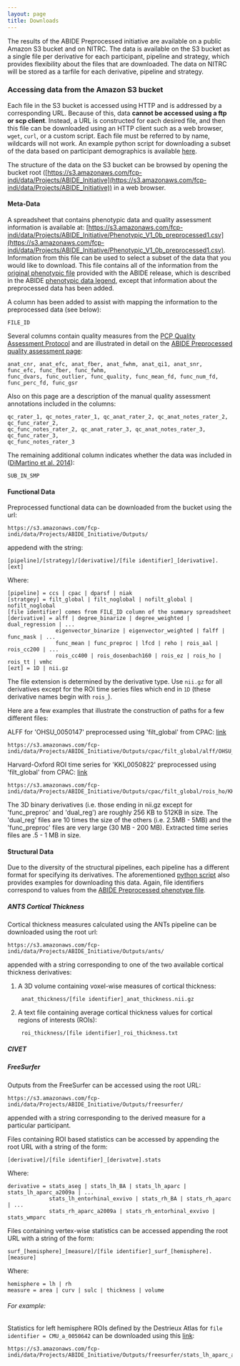 ```yaml
---
layout: page
title: Downloads
---
```


The results of the ABIDE Preprocessed initiative are available on a public Amazon S3 bucket and on NITRC. The data is available on the S3 bucket as a single file per derivative for each participant, pipeline and strategy, which provides flexibility about the files that are downloaded. The data on NITRC will be stored as a tarfile for each derivative, pipeline and strategy. 

### Accessing data from the Amazon S3 bucket
Each file in the S3 bucket is accessed using HTTP and is addressed by a corresponding URL. Because of this, data **cannot be accessed using a ftp or scp client**. Instead, a URL is constructed for each desired file, and then this file can be downloaded using an HTTP client such as a web browser, `wget`, `curl`, or a custom script. Each file must be referred to by name, wildcards will not work. An example python script for downloading a subset of the data based on participant demographics is available [here](path_to_dl_script).

The structure of the data on the S3 bucket can be browsed by opening the bucket root  ([https://s3.amazonaws.com/fcp-indi/data/Projects/ABIDE_Initiative](https://s3.amazonaws.com/fcp-indi/data/Projects/ABIDE_Initiative)) in a web browser.


#### Meta-Data
A spreadsheet that contains phenotypic data and quality assessment information is available at: [https://s3.amazonaws.com/fcp-indi/data/Projects/ABIDE_Initiative/Phenotypic_V1_0b_preprocessed1.csv](https://s3.amazonaws.com/fcp-indi/data/Projects/ABIDE_Initiative/Phenotypic_V1_0b_preprocessed1.csv). Information from this file can be used to select a subset of the data that you would like to download. This file contains all of the information from the [original phenotypic file](http://www.nitrc.org/frs/downloadlink.php/4912) provided with the ABIDE release, which is described in the ABIDE [phenotypic data legend](http://fcon_1000.projects.nitrc.org/indi/abide/ABIDE_LEGEND_V1.02.pdf), except that information about the preprocessed data has been added. 

A column has been added to assist with mapping the information to the preprocessed data (see below):

    FILE_ID

Several columns contain quality measures from the [PCP Quality Assessment Protocol](http://preprocessed-connectomes-project.github.io/quality-assessment-protocol/) and are illustrated in detail on the [ABIDE Preprocessed quality assessment page](quality_assessment.html):

    anat_cnr, anat_efc, anat_fber, anat_fwhm, anat_qi1, anat_snr, func_efc, func_fber, func_fwhm, 
    func_dvars, func_outlier, func_quality, func_mean_fd, func_num_fd, func_perc_fd, func_gsr

Also on this page are a description of the manual quality assessment annotations included in the columns: 
    
    qc_rater_1, qc_notes_rater_1, qc_anat_rater_2, qc_anat_notes_rater_2, qc_func_rater_2, 
    qc_func_notes_rater_2, qc_anat_rater_3, qc_anat_notes_rater_3, qc_func_rater_3, 
    qc_func_notes_rater_3 

The remaining additional column indicates whether the data was included in ([DiMartino et al. 2014](http://www.ncbi.nlm.nih.gov/pubmed/23774715)):
    
    SUB_IN_SMP

#### Functional Data
Preprocessed functional data can be downloaded from the bucket using the url:

    https://s3.amazonaws.com/fcp-indi/data/Projects/ABIDE_Initiative/Outputs/

appedend with the string: 

    [pipeline]/[strategy]/[derivative]/[file identifier]_[derivative].[ext]

Where:<br> 

    [pipeline] = ccs | cpac | dparsf | niak 
    [stratgey] = filt_global | filt_noglobal | nofilt_global | nofilt_noglobal
    [file identifier] comes from FILE_ID column of the summary spreadsheet
    [derivative] = alff | degree_binarize | degree_weighted | dual_regression | ... 
                   eigenvector_binarize | eigenvector_weighted | falff | func_mask | ... 
                   func_mean | func_preproc | lfcd | reho | rois_aal | rois_cc200 | ... 
                   rois_cc400 | rois_dosenbach160 | rois_ez | rois_ho | rois_tt | vmhc
    [ezt] = 1D | nii.gz

The file extension is determined by the derivative type. Use `nii.gz` for all derivatives except for the ROI time series files which end in `1D` (these derivative names begin with `rois_`).

Here are a few examples that illustrate the construction of paths for a few different files:

ALFF for 'OHSU\_0050147' preprocessed using 'filt\_global' from CPAC: [link](https://s3.amazonaws.com/fcp-indi/data/Projects/ABIDE_Initiative/Outputs/cpac/filt_global/alff/OHSU_0050147_alff.nii.gz)<br>
    
    https://s3.amazonaws.com/fcp-indi/data/Projects/ABIDE_Initiative/Outputs/cpac/filt_global/alff/OHSU_0050147_alff.nii.gz

Harvard-Oxford ROI time series for 'KKI\_0050822' preprocessed using 'filt\_global' from CPAC: [link](https://s3.amazonaws.com/fcp-indi/data/Projects/ABIDE_Initiative/Outputs/cpac/filt_global/rois_ho/KKI_0050822_rois_ho.1D)<br>

    https://s3.amazonaws.com/fcp-indi/data/Projects/ABIDE_Initiative/Outputs/cpac/filt_global/rois_ho/KKI_0050822_rois_ho.1D

The 3D binary derivatives (i.e. those ending in nii.gz except for 'func\_preproc' and 'dual\_reg') are roughly 256 KB to 512KB in size. The 'dual\_reg' files are 10 times the size of the others (i.e. 2.5MB - 5MB) and the 'func\_preproc' files are very large (30 MB - 200 MB). Extracted time series files are .5 - 1 MB in size.


#### Structural Data
Due to the diversity of the structural pipelines, each pipeline has a different format for specifying its derivatives. The aforementioned [python script](link_to_python_script) also provides examples for downloading this data. Again, file identifiers correspond to values from the [ABIDE Preprocessed phenotype file](https://s3.amazonaws.com/fcp-indi/data/Projects/ABIDE_Initiative/Phenotypic_V1_0b_preprocessed1.csv).

##### ANTS Cortical Thickness
Cortical thickness measures calculated using the ANTs pipeline can be downloaded using the root url:         
        
    https://s3.amazonaws.com/fcp-indi/data/Projects/ABIDE_Initiative/Outputs/ants/

appended with a string corresponding to one of the two available cortical thickness derivatives:

1. A 3D volume containing voxel-wise measures of cortical thickness:

        anat_thickness/[file identifier]_anat_thickness.nii.gz   

2. A text file containing average cortical thickness values for cortical regions of interests (ROIs):

        roi_thickness/[file identifier]_roi_thickness.txt

##### CIVET

##### FreeSurfer
Outputs from the FreeSurfer can be accessed using the root URL:

    https://s3.amazonaws.com/fcp-indi/data/Projects/ABIDE_Initiative/Outputs/freesurfer/
    
appended with a string corresponding to the derived measure for a particular participant.

Files containing ROI based statistics can be accessed by appending the root URL with a string of the form:

    [derivative]/[file identifier]_[derivatve].stats
    
Where:

    derivative = stats_aseg | stats_lh_BA | stats_lh_aparc | stats_lh_aparc_a2009a | ... 
                 stats_lh_entorhinal_exvivo | stats_rh_BA | stats_rh_aparc | ... 
                 stats_rh_aparc_a2009a | stats_rh_entorhinal_exvivo | stats_wmparc 

Files containing vertex-wise statistics can be accessed appending the root URL with a string of the form:
    
    surf_[hemisphere]_[measure]/[file identifier]_surf_[hemisphere].[measure]
    
Where:

    hemisphere = lh | rh
    measure = area | curv | sulc | thickness | volume
    
###### For example:

Statistics for left hemisphere ROIs defined by the Destrieux Atlas for `file identifier = CMU_a_0050642` can be downloaded using this [link](https://s3.amazonaws.com/fcp-indi/data/Projects/ABIDE_Initiative/Outputs/freesurfer/stats_lh_aparc_a2009s/CMU_a_0050642_stats_lh.aparc.a2009s.stats):

    https://s3.amazonaws.com/fcp-indi/data/Projects/ABIDE_Initiative/Outputs/freesurfer/stats_lh_aparc_a2009s/CMU_a_0050642_stats_lh.aparc.a2009s.stats

